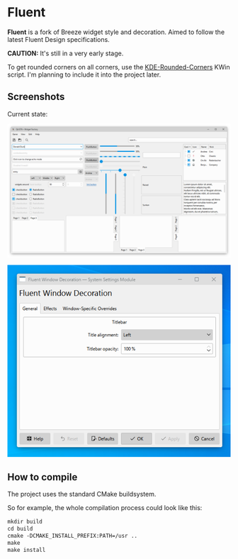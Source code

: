 # Fluent

**Fluent** is a fork of Breeze widget style and decoration. Aimed to follow the latest Fluent Design specifications.

**CAUTION:** It's still in a very early stage.

To get rounded corners on all corners, use the [KDE-Rounded-Corners](https://github.com/n4n0GH/KDE-Rounded-Corners) KWin script. I'm planning to include it into the project later.

## Screenshots

Current state:

![Demo](screenshots/demo.png)

![Window Decoration](screenshots/decoration.png)

## How to compile

The project uses the standard CMake buildsystem.

So for example, the whole compilation process could look like this:

```
mkdir build
cd build
cmake -DCMAKE_INSTALL_PREFIX:PATH=/usr ..
make
make install
```

